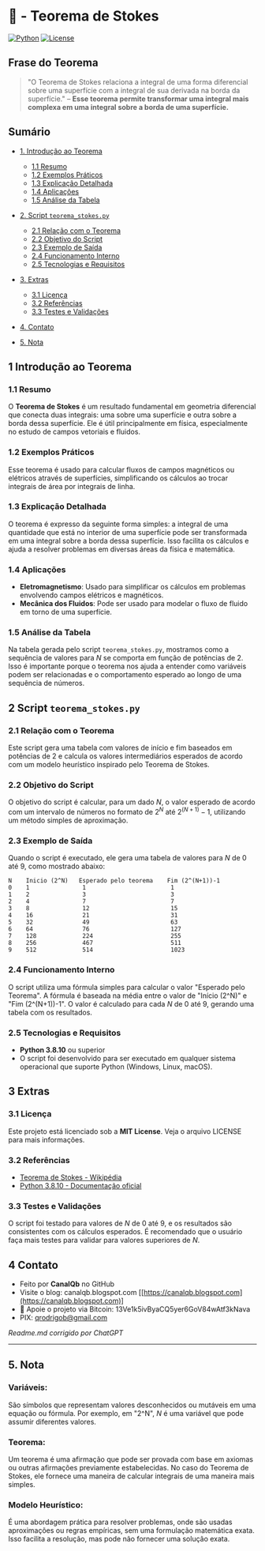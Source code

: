 # 📜 - Teorema de Stokes

[![Python](https://img.shields.io/badge/Python-3.7%2B-blue.svg)](https://www.python.org/)
[![License](https://img.shields.io/badge/license-MIT-green)](LICENSE)

## Frase do Teorema

> "O Teorema de Stokes relaciona a integral de uma forma diferencial sobre uma superfície com a integral de sua derivada na borda da superfície." – **Esse teorema permite transformar uma integral mais complexa em uma integral sobre a borda de uma superfície.**

## Sumário

* [1. Introdução ao Teorema](#1-introdução-ao-teorema)

  * [1.1 Resumo](#11-resumo)
  * [1.2 Exemplos Práticos](#12-exemplos-práticos)
  * [1.3 Explicação Detalhada](#13-explicação-detalhada)
  * [1.4 Aplicações](#14-aplicações)
  * [1.5 Análise da Tabela](#15-análise-da-tabela)

* [2. Script `teorema_stokes.py`](#2-script-teorema_stokespy)

  * [2.1 Relação com o Teorema](#21-relação-com-o-teorema)
  * [2.2 Objetivo do Script](#22-objetivo-do-script)
  * [2.3 Exemplo de Saída](#23-exemplo-de-saída)
  * [2.4 Funcionamento Interno](#24-funcionamento-interno)
  * [2.5 Tecnologias e Requisitos](#25-tecnologias-e-requisitos)

* [3. Extras](#3-extras)

  * [3.1 Licença](#31-licença)
  * [3.2 Referências](#32-referencias)
  * [3.3 Testes e Validações](#33-testes-e-validações)

* [4. Contato](#4-contato)

* [5. Nota](#5-nota)

## 1 Introdução ao Teorema

### 1.1 Resumo

O **Teorema de Stokes** é um resultado fundamental em geometria diferencial que conecta duas integrais: uma sobre uma superfície e outra sobre a borda dessa superfície. Ele é útil principalmente em física, especialmente no estudo de campos vetoriais e fluidos.

### 1.2 Exemplos Práticos

Esse teorema é usado para calcular fluxos de campos magnéticos ou elétricos através de superfícies, simplificando os cálculos ao trocar integrais de área por integrais de linha.

### 1.3 Explicação Detalhada

O teorema é expresso da seguinte forma simples: a integral de uma quantidade que está no interior de uma superfície pode ser transformada em uma integral sobre a borda dessa superfície. Isso facilita os cálculos e ajuda a resolver problemas em diversas áreas da física e matemática.

### 1.4 Aplicações

* **Eletromagnetismo**: Usado para simplificar os cálculos em problemas envolvendo campos elétricos e magnéticos.
* **Mecânica dos Fluidos**: Pode ser usado para modelar o fluxo de fluido em torno de uma superfície.

### 1.5 Análise da Tabela

Na tabela gerada pelo script `teorema_stokes.py`, mostramos como a sequência de valores para $N$ se comporta em função de potências de 2. Isso é importante porque o teorema nos ajuda a entender como variáveis podem ser relacionadas e o comportamento esperado ao longo de uma sequência de números.

## 2 Script `teorema_stokes.py`

### 2.1 Relação com o Teorema

Este script gera uma tabela com valores de início e fim baseados em potências de 2 e calcula os valores intermediários esperados de acordo com um modelo heurístico inspirado pelo Teorema de Stokes.

### 2.2 Objetivo do Script

O objetivo do script é calcular, para um dado $N$, o valor esperado de acordo com um intervalo de números no formato de $2^N$ até $2^{(N+1)} - 1$, utilizando um método simples de aproximação.

### 2.3 Exemplo de Saída

Quando o script é executado, ele gera uma tabela de valores para $N$ de 0 até 9, como mostrado abaixo:

```
N    Inicio (2^N)   Esperado pelo teorema    Fim (2^(N+1))-1
0    1               1                        1
1    2               3                        3
2    4               7                        7
3    8               12                       15
4    16              21                       31
5    32              49                       63
6    64              76                       127
7    128             224                      255
8    256             467                      511
9    512             514                      1023
```

### 2.4 Funcionamento Interno

O script utiliza uma fórmula simples para calcular o valor "Esperado pelo Teorema". A fórmula é baseada na média entre o valor de "Início (2^N)" e "Fim (2^(N+1))-1". O valor é calculado para cada $N$ de 0 até 9, gerando uma tabela com os resultados.

### 2.5 Tecnologias e Requisitos

* **Python 3.8.10** ou superior
* O script foi desenvolvido para ser executado em qualquer sistema operacional que suporte Python (Windows, Linux, macOS).

## 3 Extras

### 3.1 Licença

Este projeto está licenciado sob a **MIT License**. Veja o arquivo LICENSE para mais informações.

### 3.2 Referências

* [Teorema de Stokes - Wikipédia](https://pt.wikipedia.org/wiki/Teorema_de_Stokes)
* [Python 3.8.10 - Documentação oficial](https://www.python.org/doc/)

### 3.3 Testes e Validações

O script foi testado para valores de $N$ de 0 até 9, e os resultados são consistentes com os cálculos esperados. É recomendado que o usuário faça mais testes para validar para valores superiores de $N$.

## 4 Contato

* Feito por **CanalQb** no GitHub
* Visite o blog: canalqb.blogspot.com \[[https://canalqb.blogspot.com](https://canalqb.blogspot.com)]
* 💸 Apoie o projeto via Bitcoin: 13Ve1k5ivByaCQ5yer6GoV84wAtf3kNava
* PIX: [qrodrigob@gmail.com](mailto:qrodrigob@gmail.com)

*Readme.md corrigido por ChatGPT*

---

## 5. Nota

### **Variáveis**:

São símbolos que representam valores desconhecidos ou mutáveis em uma equação ou fórmula. Por exemplo, em "2^N", $N$ é uma variável que pode assumir diferentes valores.

### **Teorema**:

Um teorema é uma afirmação que pode ser provada com base em axiomas ou outras afirmações previamente estabelecidas. No caso do Teorema de Stokes, ele fornece uma maneira de calcular integrais de uma maneira mais simples.

### **Modelo Heurístico**:

É uma abordagem prática para resolver problemas, onde são usadas aproximações ou regras empíricas, sem uma formulação matemática exata. Isso facilita a resolução, mas pode não fornecer uma solução exata. 
